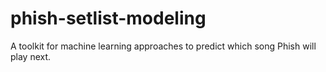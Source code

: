 # phish-setlist-modeling
A toolkit for machine learning approaches to predict which song Phish will play next.

